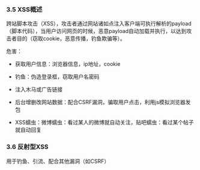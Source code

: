 ### 3.5 XSS概述

跨站脚本攻击（XSS），攻击者通过网站诸如点注入客户端可执行解析的payload（脚本代码），当用户访问网页的时候，恶意payload自动加载并执行，以达到攻击者目的（窃取cookie，恶意传播，钓鱼欺骗等）。

危害：

+ 获取用户信息：浏览器信息，ip地址，cookie

+ 钓鱼：伪造登录框，窃取用户名密码

+ 注入木马或广告链接

+ 后台增删改网站数据：配合CSRF漏洞，骗取用户点击，利用js模拟浏览器发包

+ XSS蠕虫：微博蠕虫：看过某人的微博就自动关注，贴吧蠕虫：看过某个帖子就自动回复

### 3.6 反射型XSS

用于钓鱼、引流、配合其他漏洞（如CSRF）
